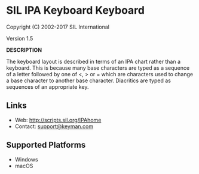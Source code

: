 SIL IPA Keyboard Keyboard
=====================

Copyright (C) 2002-2017 SIL International

Version 1.5

__DESCRIPTION__

The keyboard layout is described in terms of an IPA chart rather than a keyboard. This is because many base characters are typed as a sequence of a letter followed by one of <, > or = which are characters used to change a base character to another base character. Diacritics are typed as sequences of an appropriate key. 

Links
-----
 * Web: http://scripts.sil.org/IPAhome
 * Contact:  support@keyman.com

Supported Platforms
-------------------
 * Windows
 * macOS
  